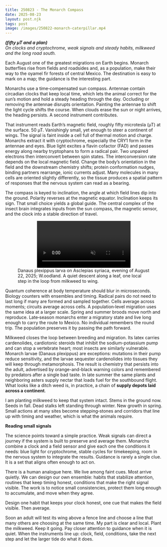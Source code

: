 ```yaml
---
title: 250823 - The Monarch Compass
date: 2025-08-23
layout: post.njk
tags: post
image: /images/250822-monarch-caterpillar.mp4
---
```


**_(fifty µT and a plan)_**  
*On clocks and cryptochrome, weak signals and steady habits, milkweed and the long road south.*

Each August one of the greatest migrations on Earth begins. Monarch butterflies rise from fields and roadsides and, as a population, make their way to the oyamel fir forests of central Mexico. The destination is easy to mark on a map; the guidance is the interesting part.

Monarchs use a time‑compensated sun compass. Antennae contain circadian clocks that keep local time, which lets the animal correct for the sun’s motion and hold a steady heading through the day. Occluding or removing the antennae disrupts orientation. Painting the antennae to shift the light cycle shifts the course. When clouds erase the sun or night arrives, the heading persists. A second instrument contributes.

That instrument reads Earth’s magnetic field, roughly fifty microtesla (µT) at the surface. 50 µT. Vanishingly small, yet enough to steer a continent of wings. The signal is faint inside a cell full of thermal motion and charge. Monarchs extract it with cryptochrome, especially the CRY1 form in the antennae and eyes. Blue light excites a flavin cofactor (FAD) and passes energy along nearby tryptophans to form a radical pair. Two unpaired electrons then interconvert between spin states. The interconversion rate depends on the local magnetic field. Change the body’s orientation in the field and the downstream chemistry shifts; protein conformation nudges, binding partners rearrange, ionic currents adjust. Many molecules in many cells are oriented slightly differently, so the tissue produces a spatial pattern of responses that the nervous system can read as a bearing.

The compass is keyed to inclination, the angle at which field lines dip into the ground. Polarity reverses at the magnetic equator. Inclination keeps its sign. That small choice yields a global guide. The central complex of the insect brain integrates inputs from the sun compass, the magnetic sensor, and the clock into a stable direction of travel.

<figure class="media">
  <video src="/images/250822-monarch-caterpillar.mp4" autoplay muted loop playsinline style="max-width:100%; height:auto; display:block; margin:auto;"></video>
  <figcaption>
    Danaus plexippus larva on Asclepias syriaca, evening of August 22, 2025; W.oodland. A quiet descent along a leaf, one local step in the loop from milkweed to wing.
  </figcaption>
</figure>

Quantum coherence at body temperature should blur in microseconds. Biology counters with ensembles and timing. Radical pairs do not need to last long if many are formed and sampled together. Cells average across moments; circuits average across cells. A population‑level migration uses the same idea at a larger scale. Spring and summer broods move north and reproduce. Late‑season monarchs enter a migratory state and live long enough to carry the route to Mexico. No individual remembers the round trip. The population preserves it by passing the path forward.

Milkweed closes the loop between breeding and migration. Its latex carries cardenolides, cardiotonic steroids that inhibit the sodium-potassium pump and can stop a vertebrate heart; most insects are similarly vulnerable. Monarch larvae (Danaus plexippus) are exceptions: mutations in their pump reduce sensitivity, and the larvae sequester cardenolides into tissues they will keep through metamorphosis. The result is chemistry that persists into the adult, advertised by orange-and-black warning colors and remembered by predators after a single bad taste. In late summer the same plants and neighboring asters supply nectar that loads fuel for the southbound flight. What looks like a ditch weed is, in practice, a chain of **supply depots laid across a continent**.

I am planting milkweed to keep that system intact. Stems in the ground now. Seeds in fall. Dead stalks left standing through winter. New growth in spring. Small actions at many sites become stepping‑stones and corridors that line up with timing and weather, which is what the animals require.

**Reading small signals**

The science points toward a simple practice. Weak signals can direct a journey if the system is built to preserve and average them. Monarchs combine a clock and a field sensor and give each one the conditions it needs: blue light for cryptochrome, stable cycles for timekeeping, room in the nervous system to integrate the results. Guidance is rarely a single clue. It is a set that aligns often enough to act on.

There is a human analogue here. We live among faint cues. Most arrive quietly. We can design our own ensemble: habits that stabilize attention, routines that keep timing honest, conditions that make the right signal visible. The work is to notice small consistencies, protect them long enough to accumulate, and move when they agree. 

Design one habit that keeps your clock honest, one cue that makes the field visible. Then average.

Soon an adult will test its wing above a fence line and choose a line that many others are choosing at the same time. My part is clear and local. Plant the milkweed. Keep it going. Pay closer attention to guidance when it is quiet. When the instruments line up: clock, field, conditions, take the next step and let the larger tide do what it does.